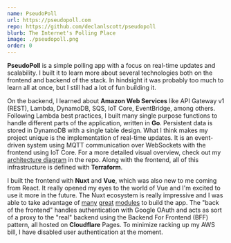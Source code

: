 ```yaml
---
name: PseudoPoll
url: https://pseudopoll.com
repo: https://github.com/declanlscott/pseudopoll
blurb: The Internet's Polling Place
image: ./pseudopoll.png
order: 0
---
```


**PseudoPoll** is a simple polling app with a focus on real-time updates and scalability. I built it to learn more about several technologies both on the frontend and backend of the stack. In hindsight it was probably too much to learn all at once, but I still had a lot of fun building it.

On the backend, I learned about **Amazon Web Services** like API Gateway v1 (REST), Lambda, DynamoDB, SQS, IoT Core, EventBridge, among others. Following Lambda best practices, I built many single purpose functions to handle different parts of the application, written in **Go**. Persistent data is stored in DynamoDB with a single table design. What I think makes my project unique is the implementation of real-time updates. It is an event-driven system using MQTT communication over WebSockets with the frontend using IoT Core. For a more detailed visual overview, check out my [architecture diagram](https://github.com/declanlscott/pseudopoll/blob/main/architecture.png) in the repo. Along with the frontend, all of this infrastructure is defined with **Terraform**.

I built the frontend with **Nuxt** and **Vue**, which was also new to me coming from React. It really opened my eyes to the world of Vue and I'm excited to use it more in the future. The Nuxt ecosystem is really impressive and I was able to take advantage of [many](https://nuxt.com/modules/ui) [great](https://nuxt.com/modules/authjs) [modules](https://nuxt.com/modules/vue-query) to build the app. The "back of the frontend" handles authentication with Google OAuth and acts as sort of a proxy to the "real" backend using the Backend For Frontend (BFF) pattern, all hosted on **Cloudflare** Pages. To minimize racking up my AWS bill, I have disabled user authentication at the moment.

